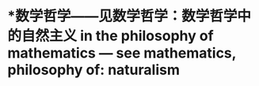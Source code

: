# \*数学哲学——见数学哲学：数学哲学中的自然主义 in the philosophy of mathematics — see mathematics, philosophy of: naturalism
